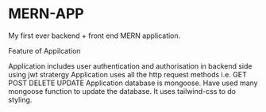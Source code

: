 # MERN-APP
My first ever backend + front end MERN application.

Feature of Appilcation

Application includes user authentication and authorisation in backend side using jwt stratergy
Application uses all the http request methods i.e. GET POST DELETE UPDATE
Application database is mongoose. Have used many mongoose function to update the database.
It uses tailwind-css to do styling.
